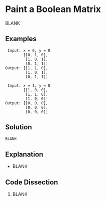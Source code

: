 # Paint a Boolean Matrix
BLANK

## Examples
```
 Input: x = 0, y = 0
        [[0, 1, 0],
         [1, 0, 1],
         [0, 1, 1]]
Output: [[1, 1, 0],
         [1, 0, 1],
         [0, 1, 1]]

 Input: x = 1, y = 0
        [[1, 0, 0],
         [1, 1, 0],
         [1, 0, 0]]
Output: [[0, 0, 0],
         [0, 0, 0],
         [0, 0, 0]]
```

## Solution
```python
BLANK
```

## Explanation
* BLANK

## Code Dissection
1. BLANK
